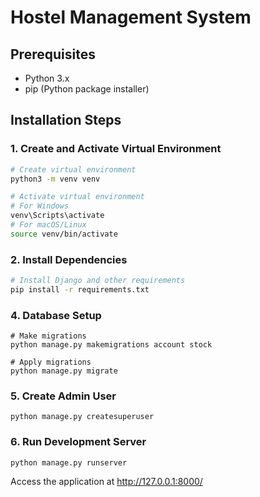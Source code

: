# Hostel Management System

## Prerequisites
- Python 3.x
- pip (Python package installer)

## Installation Steps

### 1. Create and Activate Virtual Environment
```bash
# Create virtual environment
python3 -m venv venv

# Activate virtual environment
# For Windows
venv\Scripts\activate
# For macOS/Linux
source venv/bin/activate
```

### 2. Install Dependencies
```bash
# Install Django and other requirements
pip install -r requirements.txt
```

### 4. Database Setup
```
# Make migrations
python manage.py makemigrations account stock

# Apply migrations
python manage.py migrate
```

### 5. Create Admin User
```
python manage.py createsuperuser
```


### 6. Run Development Server
```
python manage.py runserver
```
Access the application at http://127.0.0.1:8000/
